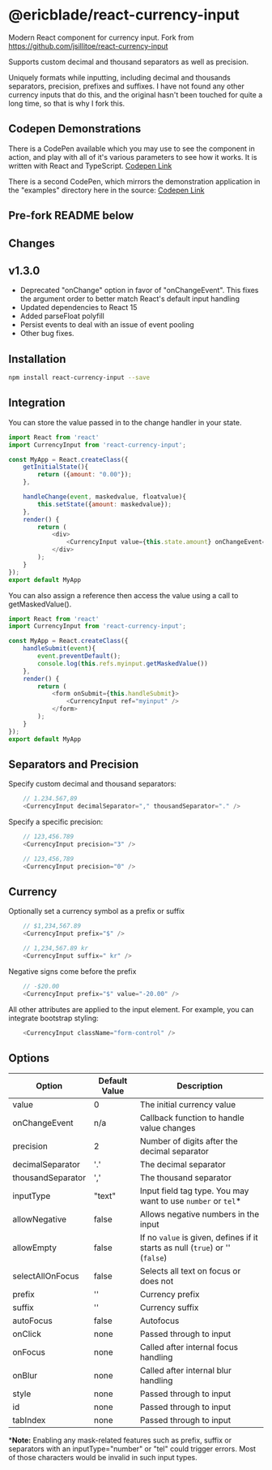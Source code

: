 # @ericblade/react-currency-input

Modern React component for currency input. Fork from https://github.com/jsillitoe/react-currency-input

Supports custom decimal and thousand separators as well as precision.

Uniquely formats while inputting, including decimal and thousands separators, precision, prefixes and suffixes.  I have not found any other currency inputs that do this, and the original hasn't been touched for quite a long time, so that is why I fork this.

## Codepen Demonstrations

There is a CodePen available which you may use to see the component in action, and play with all of it's various parameters to see how it works.  It is written with React and TypeScript.
[Codepen Link](https://codepen.io/ericblade/pen/NWaLbGK)

There is a second CodePen, which mirrors the demonstration application in the "examples" directory here in the source: [Codepen Link](https://codepen.io/ericblade/pen/JjraWdG)

## Pre-fork README below

## Changes

## v1.3.0

- Deprecated "onChange" option in favor of "onChangeEvent". This fixes the argument order to better match React's default input handling
- Updated dependencies to React 15
- Added parseFloat polyfill
- Persist events to deal with an issue of event pooling
- Other bug fixes.

## Installation

```bash
npm install react-currency-input --save
```

## Integration

You can store the value passed in to the change handler in your state.

```javascript
import React from 'react'
import CurrencyInput from 'react-currency-input';

const MyApp = React.createClass({
    getInitialState(){
        return ({amount: "0.00"});
    },

    handleChange(event, maskedvalue, floatvalue){
        this.setState({amount: maskedvalue});
    },
    render() {
        return (
            <div>
                <CurrencyInput value={this.state.amount} onChangeEvent={this.handleChange}/>
            </div>
        );
    }
});
export default MyApp
```

You can also assign a reference then access the value using a call to getMaskedValue().

```javascript
import React from 'react'
import CurrencyInput from 'react-currency-input';

const MyApp = React.createClass({
    handleSubmit(event){
        event.preventDefault();
        console.log(this.refs.myinput.getMaskedValue())
    },
    render() {
        return (
            <form onSubmit={this.handleSubmit}>
                <CurrencyInput ref="myinput" />
            </form>
        );
    }
});
export default MyApp
```

## Separators and Precision

Specify custom decimal and thousand separators:

```javascript
    // 1.234.567,89
    <CurrencyInput decimalSeparator="," thousandSeparator="." />
```

Specify a specific precision:

```javascript
    // 123,456.789
    <CurrencyInput precision="3" />
```

```javascript
    // 123,456,789
    <CurrencyInput precision="0" />
```

## Currency

Optionally set a currency symbol as a prefix or suffix

```javascript
    // $1,234,567.89
    <CurrencyInput prefix="$" />
```

```javascript
    // 1,234,567.89 kr
    <CurrencyInput suffix=" kr" />
```

Negative signs come before the prefix

```javascript
    // -$20.00
    <CurrencyInput prefix="$" value="-20.00" />
```

All other attributes are applied to the input element. For example, you can integrate bootstrap styling:

```javascript
    <CurrencyInput className="form-control" />
```

## Options

Option            | Default Value | Description
----------------- | ------------- | -----------------------------------------------------------------------------
value             | 0             | The initial currency value
onChangeEvent     | n/a           | Callback function to handle value changes
precision         | 2             | Number of digits after the decimal separator
decimalSeparator  | '.'           | The decimal separator
thousandSeparator | ','           | The thousand separator
inputType         | "text"        | Input field tag type. You may want to use `number` or `tel`*
allowNegative     | false         | Allows negative numbers in the input
allowEmpty        | false         | If no `value` is given, defines if it starts as null (`true`) or '' (`false`)
selectAllOnFocus  | false         | Selects all text on focus or does not
prefix            | ''            | Currency prefix
suffix            | ''            | Currency suffix
autoFocus         | false         | Autofocus
onClick           | none          | Passed through to input
onFocus           | none          | Called after internal focus handling
onBlur            | none          | Called after internal blur handling
style             | none          | Passed through to input
id                | none          | Passed through to input
tabIndex          | none          | Passed through to input

***Note:** Enabling any mask-related features such as prefix, suffix or separators with an inputType="number" or "tel" could trigger errors. Most of those characters would be invalid in such input types.
